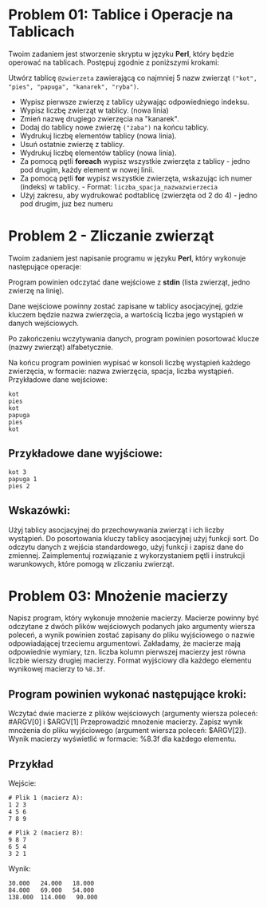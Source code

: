 # Problem 01: Tablice i Operacje na Tablicach
Twoim zadaniem jest stworzenie skryptu w języku **Perl**, który będzie operować na tablicach. Postępuj zgodnie z poniższymi krokami:

Utwórz tablicę `@zwierzeta` zawierającą co najmniej 5 nazw zwierząt `("kot", "pies", "papuga", "kanarek", "ryba")`.
- Wypisz pierwsze zwierzę z tablicy używając odpowiedniego indeksu.
- Wypisz liczbę zwierząt w tablicy. (nowa linia)
- Zmień nazwę drugiego zwierzęcia na "kanarek".
- Dodaj do tablicy nowe zwierzę `("żaba")` na końcu tablicy.
- Wydrukuj liczbę elementów tablicy (nowa linia).
- Usuń ostatnie zwierzę z tablicy.
- Wydrukuj liczbę elementów tablicy (nowa linia).
- Za pomocą pętli **foreach** wypisz wszystkie zwierzęta z tablicy - jedno pod drugim, każdy element w nowej linii.
- Za pomocą pętli **for** wypisz wszystkie zwierzęta, wskazując ich numer (indeks) w tablicy. - Format: `liczba_spacja_nazwazwierzecia`
- Użyj zakresu, aby wydrukować podtablicę (zwierzęta od 2 do 4) - jedno pod drugim, juz bez numeru

# Problem 2 - Zliczanie zwierząt
Twoim zadaniem jest napisanie programu w języku **Perl**, który wykonuje następujące operacje:

Program powinien odczytać dane wejściowe z **stdin** (lista zwierząt, jedno zwierzę na linię).

Dane wejściowe powinny zostać zapisane w tablicy asocjacyjnej, gdzie kluczem będzie nazwa zwierzęcia, a wartością liczba jego wystąpień w danych wejściowych.

Po zakończeniu wczytywania danych, program powinien posortować klucze (nazwy zwierząt) alfabetycznie.

Na końcu program powinien wypisać w konsoli liczbę wystąpień każdego zwierzęcia, w formacie: nazwa zwierzęcia, spacja, liczba wystąpień.
Przykładowe dane wejściowe:

    kot
    pies
    kot
    papuga
    pies
    kot

## Przykładowe dane wyjściowe:
    kot 3
    papuga 1
    pies 2

## Wskazówki:
Użyj tablicy asocjacyjnej do przechowywania zwierząt i ich liczby wystąpień.
Do posortowania kluczy tablicy asocjacyjnej użyj funkcji sort.
Do odczytu danych z wejścia standardowego, użyj funkcji i zapisz dane do zmiennej.
Zaimplementuj rozwiązanie z wykorzystaniem pętli i instrukcji warunkowych, które pomogą w zliczaniu zwierząt.

# Problem 03: Mnożenie macierzy
Napisz program, który wykonuje mnożenie macierzy. Macierze powinny być odczytane z dwóch plików wejściowych podanych jako argumenty wiersza poleceń, a wynik powinien zostać zapisany do pliku wyjściowego o nazwie odpowiadającej trzeciemu argumentowi. Zakładamy, że macierze mają odpowiednie wymiary, tzn. liczba kolumn pierwszej macierzy jest równa liczbie wierszy drugiej macierzy. Format wyjściowy dla każdego elementu wynikowej macierzy to `%8.3f`.

## Program powinien wykonać następujące kroki:
Wczytać dwie macierze z plików wejściowych (argumenty wiersza poleceń: #ARGV[0] i $ARGV[1]
Przeprowadzić mnożenie macierzy.
Zapisz wynik mnożenia do pliku wyjściowego (argument wiersza poleceń: $ARGV[2]).
Wynik macierzy wyświetlić w formacie: %8.3f dla każdego elementu.

## Przykład
Wejście:

    # Plik 1 (macierz A):
    1 2 3
    4 5 6
    7 8 9

    # Plik 2 (macierz B):
    9 8 7
    6 5 4
    3 2 1
        
Wynik:

    30.000   24.000   18.000 
    84.000   69.000   54.000 
    138.000  114.000   90.000